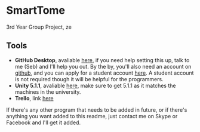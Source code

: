 # SmartTome
3rd Year Group Project, ze

Tools
---------------------
* **GitHub Desktop**, avaliable [here](https://desktop.github.com/), if you need help setting this up, talk to me (Seb) and I'll help you out. By the by, you'll also need an account on [github](https://github.com/), and you can apply for a student account [here](https://education.github.com/pack). A student account is not required though it will be helpful for the programmers.
* **Unity 5.1.1**, avaliable [here](https://unity3d.com/get-unity/download/archive), make sure to get 5.1.1 as it matches the machines in the university.
* **Trello**, link [here](https://trello.com/)

If there's any other program that needs to be added in future, or if there's anything you want added to this readme, just contact me on Skype or Facebook and I'll get it added.
